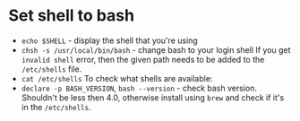 # Set shell to bash
- `echo $SHELL` - display the shell that you're using
- `chsh -s /usr/local/bin/bash`  - change bash to your login shell
   If you get `invalid shell` error, then the given path needs to be added to the `/etc/shells` file.
- `cat /etc/shells` To check what shells are available:
- `declare -p BASH_VERSION`, `bash --version` - check bash version.
  Shouldn't be less then 4.0, otherwise install using `brew` and check if it's in the `/etc/shells`.

